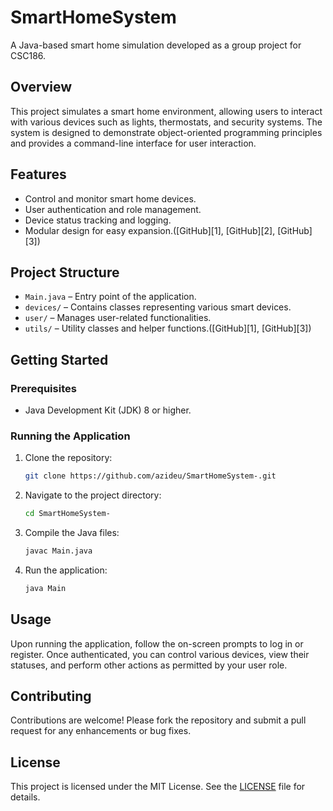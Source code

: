 # SmartHomeSystem

A Java-based smart home simulation developed as a group project for CSC186.

## Overview

This project simulates a smart home environment, allowing users to interact with various devices such as lights, thermostats, and security systems. The system is designed to demonstrate object-oriented programming principles and provides a command-line interface for user interaction.

## Features

* Control and monitor smart home devices.
* User authentication and role management.
* Device status tracking and logging.
* Modular design for easy expansion.([GitHub][1], [GitHub][2], [GitHub][3])

## Project Structure

* `Main.java` – Entry point of the application.
* `devices/` – Contains classes representing various smart devices.
* `user/` – Manages user-related functionalities.
* `utils/` – Utility classes and helper functions.([GitHub][1], [GitHub][3])

## Getting Started

### Prerequisites

* Java Development Kit (JDK) 8 or higher.

### Running the Application

1. Clone the repository:

   ```bash
   git clone https://github.com/azideu/SmartHomeSystem-.git
   ```



2. Navigate to the project directory:

   ```bash
   cd SmartHomeSystem-
   ```



3. Compile the Java files:

   ```bash
   javac Main.java
   ```



4. Run the application:

   ```bash
   java Main
   ```



## Usage

Upon running the application, follow the on-screen prompts to log in or register. Once authenticated, you can control various devices, view their statuses, and perform other actions as permitted by your user role.

## Contributing

Contributions are welcome! Please fork the repository and submit a pull request for any enhancements or bug fixes.

## License

This project is licensed under the MIT License. See the [LICENSE](LICENSE) file for details.
